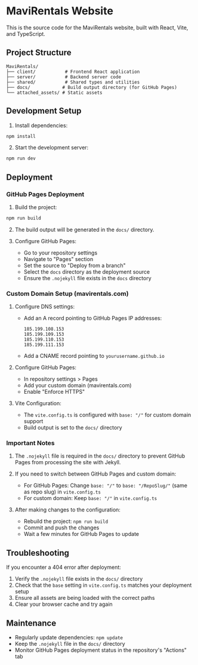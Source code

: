 # MaviRentals Website

This is the source code for the MaviRentals website, built with React, Vite, and TypeScript.

## Project Structure

```
MaviRentals/
├── client/           # Frontend React application
├── server/           # Backend server code
├── shared/           # Shared types and utilities
├── docs/            # Build output directory (for GitHub Pages)
└── attached_assets/ # Static assets
```

## Development Setup

1. Install dependencies:
```bash
npm install
```

2. Start the development server:
```bash
npm run dev
```

## Deployment

### GitHub Pages Deployment

1. Build the project:
```bash
npm run build
```

2. The build output will be generated in the `docs/` directory.

3. Configure GitHub Pages:
   - Go to your repository settings
   - Navigate to "Pages" section
   - Set the source to "Deploy from a branch"
   - Select the `docs` directory as the deployment source
   - Ensure the `.nojekyll` file exists in the `docs` directory

### Custom Domain Setup (mavirentals.com)

1. Configure DNS settings:
   - Add an A record pointing to GitHub Pages IP addresses:
     ```
     185.199.108.153
     185.199.109.153
     185.199.110.153
     185.199.111.153
     ```
   - Add a CNAME record pointing to `yourusername.github.io`

2. Configure GitHub Pages:
   - In repository settings > Pages
   - Add your custom domain (mavirentals.com)
   - Enable "Enforce HTTPS"

3. Vite Configuration:
   - The `vite.config.ts` is configured with `base: "/"` for custom domain support
   - Build output is set to the `docs/` directory

### Important Notes

1. The `.nojekyll` file is required in the `docs/` directory to prevent GitHub Pages from processing the site with Jekyll.

2. If you need to switch between GitHub Pages and custom domain:
   - For GitHub Pages: Change `base: "/"` to `base: "/RepoSlug/"` (same as repo slug) in `vite.config.ts`
   - For custom domain: Keep `base: "/"` in `vite.config.ts`

3. After making changes to the configuration:
   - Rebuild the project: `npm run build`
   - Commit and push the changes
   - Wait a few minutes for GitHub Pages to update

## Troubleshooting

If you encounter a 404 error after deployment:
1. Verify the `.nojekyll` file exists in the `docs/` directory
2. Check that the `base` setting in `vite.config.ts` matches your deployment setup
3. Ensure all assets are being loaded with the correct paths
4. Clear your browser cache and try again

## Maintenance

- Regularly update dependencies: `npm update`
- Keep the `.nojekyll` file in the `docs/` directory
- Monitor GitHub Pages deployment status in the repository's "Actions" tab 